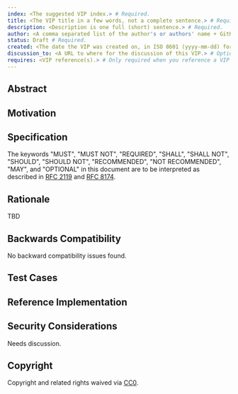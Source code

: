 ```yaml
---
index: <The suggested VIP index.> # Required.
title: <The VIP title in a few words, not a complete sentence.> # Required.
description: <Description is one full (short) sentence.> # Required.
author: <A comma separated list of the author's or authors' name + GitHub username (in parenthesis), or name and email (in angle brackets). Example, FirstName LastName (@GitHubUsername), FirstName LastName <foo@bar.com>, FirstName (@GitHubUsername) and GitHubUsername (@GitHubUsername).> # Required.
status: Draft # Required.
created: <The date the VIP was created on, in ISO 8601 (yyyy-mm-dd) format.> # Required.
discussion_to: <A URL to where for the discussion of this VIP.> # Optional, but recommended.
requires: <VIP reference(s).> # Only required when you reference a VIP in the `Specification` section. Otherwise, remove this field.
---
```


<!--
  READ VIP-00-0000 (https://vips.voi.community/00/0000/) BEFORE USING THIS TEMPLATE!

  This is the suggested template for new VIPs. After you have filled in the requisite fields, please delete these comments.

  When opening a pull request to submit your VIP, ensure your VIP is located in the correct category directory (referenced by the category index) and use the suggested number as the filename, e.g. `vips/03/0200.md`.

  The title should be 44 characters or less. It should not repeat the VIP number in title, irrespective of the category.

  TODO: Remove this comment before submitting
-->

## Abstract

<!--
  The Abstract is a multi-sentence (short paragraph) technical summary. This should be a very terse and human-readable version of the specification section. Someone should be able to read only the abstract to get the gist of what this specification does.

  TODO: Remove this comment before submitting
-->

## Motivation

<!--
  This section is optional.

  The motivation section should include a description of any nontrivial problems the VIP solves. It should not describe how the VIP solves those problems, unless it is not immediately obvious. It should not describe why the VIP should be made into a standard, unless it is not immediately obvious.

  With a few exceptions, external links are not allowed. If you feel that a particular resource would demonstrate a compelling case for your VIP, then save it as a printer-friendly PDF, put it in the assets folder, and link to that copy.

  TODO: Remove this comment before submitting
-->

## Specification

<!--
  The Specification section should describe the syntax and semantics of any new feature. The specification should be detailed enough to allow competing, interoperable implementations for any of the current Voi tools/clients.

  It is recommended to follow RFC 2119 and RFC 8174. Do not remove the below key word definitions if RFC 2119 and RFC 8174 are followed.

  TODO: Remove this comment before submitting
-->

The keywords "MUST", "MUST NOT", "REQUIRED", "SHALL", "SHALL NOT", "SHOULD", "SHOULD NOT", "RECOMMENDED", "NOT RECOMMENDED", "MAY", and "OPTIONAL" in this document are to be interpreted as described in [RFC 2119](https://www.ietf.org/rfc/rfc2119.txt) and [RFC 8174](https://www.ietf.org/rfc/rfc8174.txt).

## Rationale

<!--
  The rationale fleshes out the specification by describing what motivated the design and why particular design decisions were made. It should describe alternate designs that were considered and related work, e.g. how the feature is supported in other languages.

  The current placeholder is acceptable for a draft.

  TODO: Remove this comment before submitting
-->

TBD

## Backwards Compatibility

<!--

  This section is optional.

  All VIPs that introduce backwards incompatibilities must include a section describing these incompatibilities and their severity. The VIP must explain how the author proposes to deal with these incompatibilities. VIP submissions without a sufficient backwards compatibility treatise may be rejected outright.

  The current placeholder is acceptable for a draft.

  TODO: Remove this comment before submitting
-->

No backward compatibility issues found.

## Test Cases

<!--
  This section is optional for non-Core (00) VIPs.

  The Test Cases section should include expected input/output pairs, but may include a succinct set of executable tests. It should not include project build files. No new requirements may be introduced here (meaning an implementation following only the Specification section should pass all tests here.)
  If the test suite is too large to reasonably be included inline, then consider adding it as one or more files in `../assets/vips/##/####/` (e.g. ../assets/vips/00/0200/). External links will not be allowed

  TODO: Remove this comment before submitting
-->

## Reference Implementation

<!--
  This section is optional.

  The Reference Implementation section should include a minimal implementation that assists in understanding or implementing this specification. It should not include project build files. The reference implementation is not a replacement for the Specification section, and the proposal should still be understandable without it.

  If the reference implementation is too large to reasonably be included inline, then consider adding it as one or more files in `../assets/vips/##/####/` (e.g. ../assets/vips/00/0200/). External links will not be allowed.

  TODO: Remove this comment before submitting
-->

## Security Considerations

<!--
  All VIPs must contain a section that discusses the security implications/considerations relevant to the proposed change. Include information that might be important for security discussions, surfaces risks and can be used throughout the life cycle of the proposal. For example, include security-relevant design decisions, concerns, important discussions, implementation-specific guidance and pitfalls, an outline of threats and risks and how they are being addressed. VIP submissions missing the "Security Considerations" section will be rejected. An VIP cannot proceed to status "Final" without a Security Considerations discussion deemed sufficient by the reviewers.

  The current placeholder is acceptable for a draft.

  TODO: Remove this comment before submitting
-->

Needs discussion.

## Copyright

Copyright and related rights waived via [CC0](./LICENSE).
